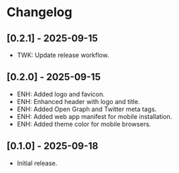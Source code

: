 # Changelog

## [0.2.1] - 2025-09-15
* TWK: Update release workflow.

## [0.2.0] - 2025-09-15
* ENH: Added logo and favicon.
* ENH: Enhanced header with logo and title.
* ENH: Added Open Graph and Twitter meta tags.
* ENH: Added web app manifest for mobile installation.
* ENH: Added theme color for mobile browsers.

## [0.1.0] - 2025-09-18
* Initial release.
